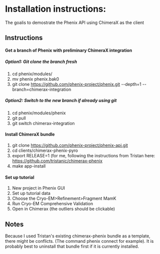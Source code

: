 # Installation instructions:
The goalis to demostrate the Phenix API using ChimeraX as the client

## Instructions
#### Get a branch of Phenix with preliminary ChimeraX integration
##### Option1: Git clone the branch fresh
1. cd phenix/modules/
2. mv phenix phenix.bak0
3. git clone https://github.com/phenix-project/phenix.git --depth=1 --branch=chimerax-integration

##### Option2: Switch to the new branch if already using git
1. cd phenix/modules/phenix
2. git pull
3. git switch chimerax-integration

#### Install ChimeraX bundle
1. git clone https://github.com/phenix-project/phenix-api.git
2. cd clients/chimerax-phenix-pyro
3. export RELEASE=1 (for me, following the instructions from Tristan here: https://github.com/tristanic/chimerax-phenix
4. make app-install

#### Set up tutorial
1. New project in Phenix GUI
2. Set up tutorial data
3. Choose the Cryo-EM>Refinement>Fragment MamK
4. Run Cryo-EM Comprehensive Validation
5. Open in Chimerax (the outliers should be clickable)


## Notes
Because I used Tristan's existing chimerax-phenix bundle as a template, there might be conflicts. (The command phenix connect for example). It is probably best to uninstall that bundle first if it is currently installed.
